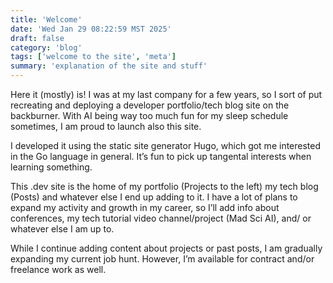 ```yaml
---
title: 'Welcome'
date: 'Wed Jan 29 08:22:59 MST 2025'
draft: false
category: 'blog'
tags: ['welcome to the site', 'meta']
summary: 'explanation of the site and stuff'
---
```


Here it (mostly) is! I was at my last company for a few years, so I sort of put recreating and deploying a developer portfolio/tech blog site on the backburner. With AI being way too much fun for my sleep schedule sometimes, I am proud to launch also this site.

I developed it using the static site generator Hugo, which got me interested in the Go language in general. It’s fun to pick up tangental interests when learning something.

This .dev site is the home of my portfolio (Projects to the left) my tech blog (Posts) and whatever else I end up adding to it. I have a lot of plans to expand my activity and growth in my career, so I’ll add info about conferences, my tech tutorial video channel/project (Mad Sci AI), and/ or whatever else I am up to.

While I continue adding content about projects or past posts, I am gradually expanding my current job hunt. However, I’m available for contract and/or freelance work as well.

